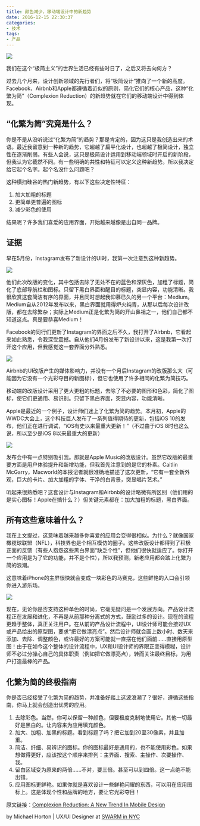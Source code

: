 ```yaml
---
title: 颜色减少，移动端设计中的新趋势
date: 2016-12-15 22:30:37
categories: 
- 技术
tags: 
- 产品
---
```


![](http://ww1.sinaimg.cn/large/006tNc79gw1fash6z4mudj30u00goaee.jpg)

我们在这个“极简主义”的世界生活已经有些时日了，之后又将去向何方？

过去几个月来，设计创新领域的先行者们，将“极简设计”推向了一个新的高度。Facebook、Airbnb和Apple都遵循着近似的原则，简化它们的核心产品，这种“化繁为简”（Complexion Reduction）的新趋势就在它们的移动端设计中得到体现。

## “化繁为简”究竟是什么？

你是不是从没听说过“化繁为简”的趋势？那是肯定的，因为这只是我创造出来的术语。最近我留意到一种新的趋势，它超越了扁平化设计，也超越了极简设计，独立性在逐渐削弱。有些人会说，这只是极简设计运用到移动端领域时开启的新阶段，但我认为它截然不同。有一些明确的共性和特征可以定义这种新趋势。所以我决定给它起个名字。起个名没什么问题吧？

这种横扫硅谷的热门新趋势，有以下这些决定性特征：

1.  加大加粗的标题
2.  更简单更普遍的图标
3.  减少彩色的使用

结果呢？许多我们喜爱的应用界面，开始越来越像是出自同一品牌。

## 证据

早在5月份，Instagram发布了新设计的UI时，我第一次注意到这种新趋势。

![](http://ww1.sinaimg.cn/large/006tNc79gw1fash72k5z0j30ja0i8tbz.jpg)

他们此次改版的变化，其中包括去除了无处不在的蓝色和深灰色，加粗了标题，简化了底部导航栏和图标。只留下黑白界面和醒目的标题，突显内容，功能清晰。我很欣赏这套简洁有序的界面，并且同时想起我仰慕已久的另一个平台：Medium。Medium自从2012年发布以来，黑白界面就用得炉火纯青，从那以后每次设计改版，都在去除繁杂；实际上Medium正是化繁为简的开山鼻祖之一，他们自己都不知道这点。真是要恭喜Medium！

Facebook的同行们更新了Instagram的界面之后不久，我打开了Airbnb，它看起来如此熟悉，令我深受震撼。自从他们4月份发布了新设计以来，这是我第一次打开这个应用，但我感觉这一套界面分外熟悉。

![](http://ww4.sinaimg.cn/large/006tNc79gw1fash7948j3j30sf0ua0zc.jpg)

Airbnb的UI改版产生的媒体影响力，并没有一个月后Instagram的改版那么大（可能因为它没有一个光彩夺目的新图标），但它也使用了许多相同的化繁为简技巧。

移动端的改版设计采用了更大更粗的标题，去除了不必要的图形和色彩，简化了图标，使它们更通用、易识别。只留下黑白界面，突显内容，功能清晰。

Apple是最近的一个例子，设计师们迷上了化繁为简的趋势。本月初，Apple的WWDC大会上，这个科技巨人发布了一系列值得期待的更新，包括iOS 10的发布，他们正在进行调试，“iOS有史以来最重大更新！”（不过由于iOS 8时也这么说，所以至少是iOS 8以来最重大的更新）

![](http://ww1.sinaimg.cn/large/006tNc79gw1fash7d58stj30sf0ua0z5.jpg)

发布会中有一点特别吸引我。那就是Apple Music的改版设计。虽然它改版的最重要方面是用户体验提升和新增功能，但我首先注意到的是它的朴素。Caitlin McGarry，Macworld的本报记者就很准确地描述了这次更新，“它有一套全新外观，巨大的卡片、加大加粗的字体、干净的白背景，突显唱片艺术。”

听起来很熟悉吧？这套设计与Instagram和Airbnb的设计略微有所区别（他们用的是实心图标！Apple在搞什么？）但关键元素都在：加大加粗的标题，黑白界面。

## 所有这些意味着什么？

我在上文提过，这意味着越来越多你喜爱的应用会变得很相似。为什么？就像国家橄榄球联盟（NFL），科技界也是个相互模仿的圈子。这些改版设计都得到了积极正面的反馈（有些人抱怨这些黑白界面“缺乏个性”，但他们很快就适应了。你打开一个应用是为了它的功能，并不是个性），所以我预测，新老应用都会踏上化繁为简的浪潮。

这意味着iPhone的主屏很快就会变成一块彩色的马赛克，这些鲜艳的入口会引领你进入游乐场。

![](http://ww4.sinaimg.cn/large/006tNc79gw1fash7hskp0j31060frdl4.jpg)

现在，无论你是否支持这种单色的时尚，它毫无疑问是一个发展方向。产品设计流程正在发展和进化，不再是从前那种分离式的方式，鼓励过多的设计。现在的流程更趋于整体，真正关注用户。在从前的产品设计流程中，UI设计师可能会接过UX或产品给出的原型图，要求“把它做漂亮点”。然后设计师就会画上数小时、数天来添加、去除、调整颜色，或许最好的方案可能就一直摆在他们面前……直接用原型图！由于在如今这个整体的设计流程中，UX和UI设计师的界限正变得模糊，设计师不必过分操心自己的具体职责（例如把它做漂亮点），转而关注最终目标，为用户打造最棒的产品。

## 化繁为简的终极指南

你是否已经接受了化繁为简的趋势，并准备好踏上这波浪潮了？很好，遵循这些指南，你马上就会创造出优秀的应用。

1.  去除彩色。当然，你可以保留一种颜色，但要极度克制地使用它。其他一切最好是黑白的。让内容来为应用填充颜色。
2.  加大、加粗、加黑的标题。看到标题了吗？把它加到20至30像素，并且加重。
3.  简洁、纤细、易辨识的图标。你的图标最好是通用的，也不能使用彩色。如果想做得更好，应该按这个顺序来排列：主界面、搜索、主操作、次要操作、我。
4.  留白区域变为原来的两倍……不对，要三倍。甚至可以到四倍。这一点绝不能出错。
5.  应用图标更鲜艳。如果你就是喜欢设计一些鲜艳闪耀的东西，可以用在应用图标上。这是体现个性和品牌的地方，要让它光彩夺目！


原文链接：[Complexion Reduction: A New Trend In Mobile Design](http://swarmnyc.com/whiteboard/complexion-reduction-a-new-trend-in-design-1)

by Michael Horton | UX/UI Designer at [SWARM in NYC](http://www.swarmnyc.com/)